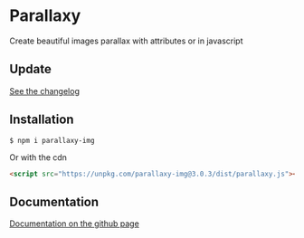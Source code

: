 # Parallaxy

Create beautiful images parallax with attributes or in javascript

## Update

[See the changelog](./CHANGELOG.md)

## Installation

```
$ npm i parallaxy-img
```

Or with the cdn

```html
<script src="https://unpkg.com/parallaxy-img@3.0.3/dist/parallaxy.js"></script>
```

## Documentation

[Documentation on the github page](https://yoannchb-pro.github.io/Parallaxy/index.html)
